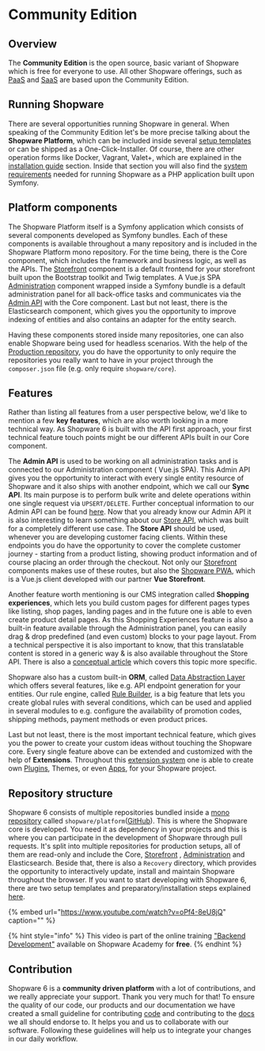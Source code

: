 # Community Edition

## Overview

The **Community Edition** is the open source, basic variant of Shopware which is free for everyone to use. All other Shopware offerings, such as  [PaaS](paas/) and [SaaS](saas.md) are based upon the Community Edition.

## Running Shopware

There are several opportunities running Shopware in general. When speaking of the Community Edition let's be more precise talking about the **Shopware Platform**, which can be included inside several [setup templates](../guides/installation/overview.md#setup-templates) or can be shipped as a One-Click-Installer. Of course, there are other operation forms like Docker, Vagrant, Valet+, which are explained in the [installation guide](../guides/installation/) section. Inside that section you will also find the [system requirements](../guides/installation/overview.md#prerequisites) needed for running Shopware as a PHP application built upon Symfony.

## Platform components

The Shopware Platform itself is a Symfony application which consists of several components developed as Symfony bundles. Each of these components is available throughout a many repository and is included in the Shopware Platform mono repository. For the time being, there is the Core component, which includes the framework and business logic, as well as the APIs. The [Storefront](../guides/plugins/plugins/storefront/) component is a default frontend for your storefront built upon the Bootstrap toolkit and Twig templates. A Vue.js SPA [Administration](../concepts/framework/architecture/administration-concept.md) component wrapped inside a Symfony bundle is a default administration panel for all back-office tasks and communicates via the [Admin API](../concepts/api) with the Core component. Last but not least, there is the Elasticsearch component, which gives you the opportunity to improve indexing of entities and also contains an adapter for the entity search.

Having these components stored inside many repositories, one can also enable Shopware being used for headless scenarios. With the help of the [Production repository](https://github.com/shopware/production), you do have the opportunity to only require the repositories you really want to have in your project through the `composer.json` file \(e.g. only require `shopware/core`\).

## Features

Rather than listing all features from a user perspective below, we'd like to mention a few **key features**, which are also worth looking in a more technical way. As Shopware 6 is built with the API first approach, your first technical feature touch points might be our different APIs built in our Core component.

The **Admin API** is used to be working on all administration tasks and is connected to our Administration component \( Vue.js SPA\). This Admin API gives you the opportunity to interact with every single entity resource of Shopware and it also ships with another endpoint, which we call our **Sync API**. Its main purpose is to perform bulk write and delete operations within one single request via `UPSERT/DELETE`. Further conceptual information to our Admin API can be found [here](../concepts/api/admin-api.md). Now that you already know our Admin API it is also interesting to learn something about our [Store API](../concepts/api/store-api.md), which was built for a completely different use case. The **Store API** should be used, whenever you are developing customer facing clients. Within these endpoints you do have the opportunity to cover the complete customer journey - starting from a product listing, showing product information and of course placing an order through the checkout. Not only our [Storefront](../guides/plugins/plugins/storefront/) components makes use of these routes, but also the [Shopware PWA](pwa.md), which is a Vue.js client developed with our partner **Vue Storefront**.

Another feature worth mentioning is our CMS integration called **Shopping experiences**, which lets you build custom pages for different pages types like listing, shop pages, landing pages and in the future one is able to even create product detail pages. As this Shopping Experiences feature is also a built-in feature available through the Administration panel, you can easily drag & drop predefined \(and even custom\) blocks to your page layout. From a technical perspective it is also important to know, that this translatable content is stored in a generic way & is also available throughout the Store API. There is also a [conceptual article](../concepts/commerce/core/shopping-experiences-cms.md) which covers this topic more specific.

Shopware also has a custom built-in **ORM**, called [Data Abstraction Layer](../concepts/framework/data-abstraction-layer.md) which offers several features, like e.g. API endpoint generation for your entities. Our rule engine, called [Rule Builder](../concepts/framework/rules.md), is a big feature that lets you create global rules with several conditions, which can be used and applied in several modules to e.g. configure the availability of promotion codes, shipping methods, payment methods or even product prices.

Last but not least, there is the most important technical feature, which gives you the power to create your custom ideas without touching the Shopware core. Every single feature above can be extended and customized with the help of **Extensions**. Throughout this [extension system](../concepts/extensions/) one is able to create own [Plugins](../concepts/extensions/plugins-concept.md), Themes, or even [Apps](../concepts/extensions/apps-concept.md), for your Shopware project.

## Repository structure

Shopware 6 consists of multiple repositories bundled inside a [mono repository](https://www.atlassian.com/git/tutorials/monorepos) called `shopware/platform`\([GitHub](https://github.com/shopware/platform)\). This is where the Shopware core is developed. You need it as dependency in your projects and this is where you can participate in the development of Shopware through pull requests. It's split into multiple repositories for production setups, all of them are read-only and include the Core, [Storefront](../guides/plugins/plugins/storefront/) , [Administration](../concepts/framework/architecture/administration-concept.md) and Elasticsearch. Beside that, there is also a `Recovery` directory, which provides the opportunity to interactively update, install and maintain Shopware throughout the browser. If you want to start developing with Shopware 6, there are two setup templates and preparatory/installation steps explained [here](../guides/installation/overview.md#setup-templates).
<!-- markdown-link-check-disable-next-line -->
{% embed url="https://www.youtube.com/watch?v=oPf4-8eU8jQ" caption="" %}

{% hint style="info" %}
This video is part of the online training ["Backend Development"](https://academy.shopware.com/courses/shopware-6-backend-development-with-jisse-reitsma) available on Shopware Academy for **free**.
{% endhint %}

## Contribution

Shopware 6 is a **community driven platform** with a lot of contributions, and we really appreciate your support. Thank you very much for that! To ensure the quality of our code, our products and our documentation we have created a small guideline for contributing [code](../resources/guidelines/code/contribution.md) and contributing to the [docs](../resources/guidelines/documentation/) we all should endorse to. It helps you and us to collaborate with our software. Following these guidelines will help us to integrate your changes in our daily workflow.
